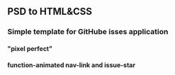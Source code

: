 ## PSD to HTML&CSS 

### Simple template for GitHube isses application
 
#### "pixel perfect"
#### function-animated nav-link and issue-star




